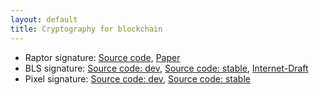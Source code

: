 ```yaml
---
layout: default
title: Cryptography for blockchain
---
```



- Raptor signature: [Source code](https://github.com/zhenfeizhang/raptor), [Paper](https://eprint.iacr.org/2018/857)
- BLS signature: [Source code: dev](https://github.com/algorand/bls_sigs_ref), [Source code: stable](https://crates.io/crates/bls_sigs_ref), [Internet-Draft](https://tools.ietf.org/html/draft-boneh-bls-signature-00)
- Pixel signature: [Source code: dev](https://github.com/algorand/pixel), [Source code: stable](https://github.com/algorand/pixel)

